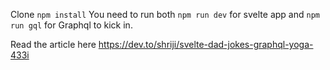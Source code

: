 Clone ``npm install`` 
You need to run both ``npm run dev`` for svelte app and ``npm run gql`` for Graphql to kick in.

Read the article here https://dev.to/shriji/svelte-dad-jokes-graphql-yoga-433i